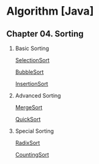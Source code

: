 # Algorithm [Java]
## Chapter 04. Sorting
  1. Basic Sorting

     [SelectionSort](mdfile/selectionSort.md)

     [BubbleSort](mdfile/BubbleSort.md)

     [InsertionSort](mdfile/InsertionSort.md)

  2. Advanced Sorting

     [MergeSort](mdfile/MergeSort.md)

     [QuickSort](mdfile/QuickSort.md)

  3. Special Sorting

     [RadixSort](mdfile/RadixSort.md)

     [CountingSort](mdfile/CountingSort.md)